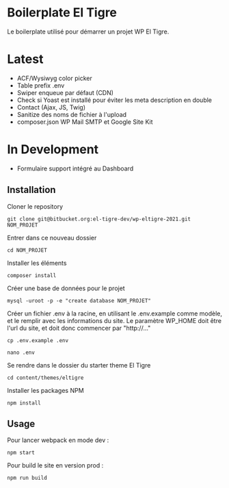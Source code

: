 # Boilerplate El Tigre

Le boilerplate utilisé pour démarrer un projet WP El Tigre.

# Latest

- ACF/Wysiwyg color picker
- Table prefix .env
- Swiper enqueue par défaut (CDN)
- Check si Yoast est installé pour éviter les meta description en double
- Contact (Ajax, JS, Twig)
- Sanitize des noms de fichier à l'upload
- composer.json WP Mail SMTP et Google Site Kit

# In Development
- Formulaire support intégré au Dashboard
## Installation

Cloner le repository

```
git clone git@bitbucket.org:el-tigre-dev/wp-eltigre-2021.git NOM_PROJET
```

Entrer dans ce nouveau dossier

```
cd NOM_PROJET
```

Installer les éléments

```
composer install
```

Créer une base de données pour le projet

```
mysql -uroot -p -e "create database NOM_PROJET"
```

Créer un fichier .env à la racine, en utilisant le .env.example comme modèle, et le remplir avec les informations du site. Le paramètre WP_HOME doit être l'url du site, et doit donc commencer par "http://..."

```
cp .env.example .env

nano .env
```

Se rendre dans le dossier du starter theme El Tigre

```
cd content/themes/eltigre
```

Installer les packages NPM

```
npm install
```

## Usage

Pour lancer webpack en mode dev : 

```
npm start
```

Pour build le site en version prod : 

```
npm run build
```